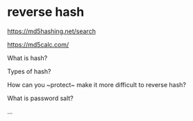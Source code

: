 # reverse hash

<https://md5hashing.net/search>


<https://md5calc.com/>


What is hash?

Types of hash?

How can you ~protect~ make it more difficult to reverse hash? 

What is password salt?

...

